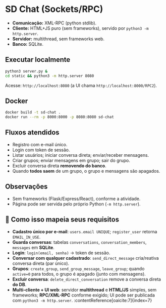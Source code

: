 # SD Chat (Sockets/RPC)

- **Comunicação:** XML-RPC (python stdlib).
- **Cliente:** HTML+JS puro (sem frameworks), servido por `python3 -m http.server`.
- **Servidor:** multithread, sem frameworks web.
- **Banco:** SQLite.

## Executar localmente
```bash
python3 server.py &
cd static && python3 -m http.server 8080
````

Acesse: `http://localhost:8080` (a UI chama `http://localhost:8000/RPC2`).

## Docker

```bash
docker build -t sd-chat .
docker run --rm -p 8000:8000 -p 8080:8080 sd-chat
```

## Fluxos atendidos

* Registro com e-mail único.
* Login com token de sessão.
* Listar usuários; iniciar conversa direta; enviar/receber mensagens.
* Criar grupos; enviar mensagens em grupo; sair do grupo.
* Excluir conversa direta **removendo do banco**.
* Quando **todos saem** de um grupo, o grupo e mensagens são apagados.

## Observações

* Sem frameworks (Flask/Express/React), conforme a atividade.
* Página pode ser servida pelo próprio Python (`-m http.server`).


## 🧪 Como isso mapeia seus requisitos
- **Cadastro único por e-mail**: `users.email UNIQUE`; `register_user` retorna `EMAIL_IN_USE`.  
- **Guarda conversas**: tabelas `conversations`, `conversation_members`, `messages` em **SQLite**.  
- **Login**: `login(email, senha)` → token de sessão.  
- **Conversar com qualquer cadastrado**: `send_direct_message` cria/reativa conversa direta (par único).  
- **Grupos**: `create_group`, `send_group_message`, `leave_group`; quando `active=0` para todos, o grupo é apagado (junto com mensagens).  
- **Excluir conversa**: `delete_direct_conversation` remove a conversa direta **do DB**.  
- **Multi-cliente + UI web**: servidor **multithread** e **HTML/JS** simples, sem frameworks; **RPC/XML-RPC** conforme exigido; UI pode ser publicada com `python3 -m http.server`. :contentReference[oaicite:7]{index=7}
